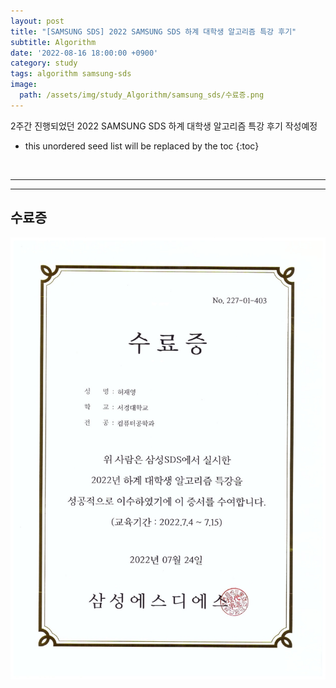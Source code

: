 ```yaml
---
layout: post
title: "[SAMSUNG SDS] 2022 SAMSUNG SDS 하계 대학생 알고리즘 특강 후기"
subtitle: Algorithm
date: '2022-08-16 18:00:00 +0900'
category: study
tags: algorithm samsung-sds
image:
  path: /assets/img/study_Algorithm/samsung_sds/수료증.png
---
```


2주간 진행되었던 2022 SAMSUNG SDS 하계 대학생 알고리즘 특강 후기
작성예정

<!--more-->

* this unordered seed list will be replaced by the toc
{:toc}

<br>
<hr/>
<hr/>

## 수료증

![1](/assets/img/study_Algorithm/samsung_sds/수료증.jpg)
